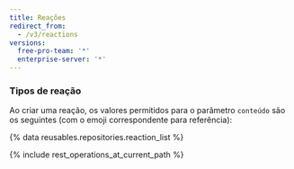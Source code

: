 ```yaml
---
title: Reações
redirect_from:
  - /v3/reactions
versions:
  free-pro-team: '*'
  enterprise-server: '*'
---
```


### Tipos de reação

Ao criar uma reação, os valores permitidos para o parâmetro `conteúdo` são os seguintes (com o emoji correspondente para referência):

{% data reusables.repositories.reaction_list %}

{% include rest_operations_at_current_path %}

